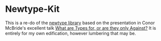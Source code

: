 # Newtype-Kit

This is a re-do of the [newtype library](http://hackage.haskell.org/package/newtype-0.2) based on the presentation in Conor McBride's excellent talk [What are Types for, or are they only Against?](https://www.youtube.com/watch?v=3U3lV5VPmOU) It is entirely for my own edification, however lumbering that may be.
